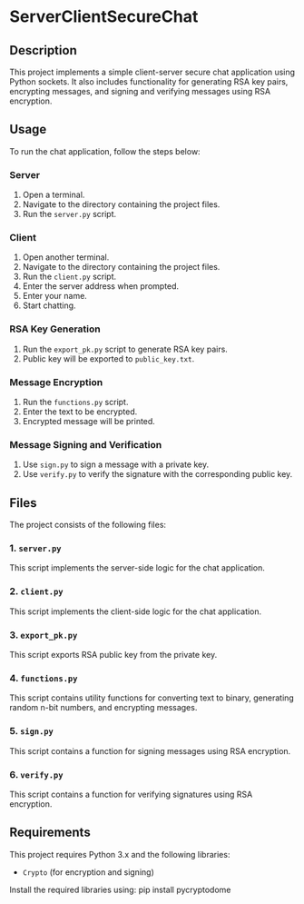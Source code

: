 # ServerClientSecureChat

## Description
This project implements a simple client-server secure chat application using Python sockets. It also includes functionality for generating RSA key pairs, encrypting messages, and signing and verifying messages using RSA encryption.

## Usage
To run the chat application, follow the steps below:

### Server
1. Open a terminal.
2. Navigate to the directory containing the project files.
3. Run the `server.py` script.

### Client
1. Open another terminal.
2. Navigate to the directory containing the project files.
3. Run the `client.py` script.
4. Enter the server address when prompted.
5. Enter your name.
6. Start chatting.

### RSA Key Generation
1. Run the `export_pk.py` script to generate RSA key pairs.
2. Public key will be exported to `public_key.txt`.

### Message Encryption
1. Run the `functions.py` script.
2. Enter the text to be encrypted.
3. Encrypted message will be printed.

### Message Signing and Verification
1. Use `sign.py` to sign a message with a private key.
2. Use `verify.py` to verify the signature with the corresponding public key.

## Files
The project consists of the following files:

### 1. `server.py`
This script implements the server-side logic for the chat application.

### 2. `client.py`
This script implements the client-side logic for the chat application.

### 3. `export_pk.py`
This script exports RSA public key from the private key.

### 4. `functions.py`
This script contains utility functions for converting text to binary, generating random n-bit numbers, and encrypting messages.

### 5. `sign.py`
This script contains a function for signing messages using RSA encryption.

### 6. `verify.py`
This script contains a function for verifying signatures using RSA encryption.

## Requirements
This project requires Python 3.x and the following libraries:
- `Crypto` (for encryption and signing)

Install the required libraries using:
pip install pycryptodome

